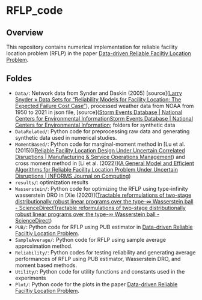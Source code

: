 # RFLP_code

## Overview

This repository contains numerical implementation for reliable facility location problem (RFLP) in the paper [Data-driven Reliable Faciltiy Location Problem](https://papers.ssrn.com/sol3/papers.cfm?abstract_id=4525872). 

## Foldes

- `Data/`: Network data from Synder and Daskin (2005) [source]([Larry Snyder &raquo; Data Sets for &#8220;Reliability Models for Facility Location: The Expected Failure Cost Case&#8221;](https://coral.ise.lehigh.edu/larry/research/data-sets-for-reliability-models-for-facility-location-the-expected-failure-cost-case/)), processed weather data from NOAA from 1950 to 2021 in json file, [source]([Storm Events Database | National Centers for Environmental Information](https://www.ncdc.noaa.gov/stormevents/ftp.jsp)[Storm Events Database | National Centers for Environmental Information](https://www.ncdc.noaa.gov/stormevents/ftp.jsp); folders for synthetic data
- `DataRelated/`: Python code for preprocessing raw data and generating synthetic data used in numerical studies.
- `MomentBased/`: Python code for marginal-moment method in [Lu et al. (2015)]([Reliable Facility Location Design Under Uncertain Correlated Disruptions | Manufacturing & Service Operations Management](https://pubsonline.informs.org/doi/abs/10.1287/msom.2015.0541)) and cross moment method in [Li et al. (2022)]([A General Model and Efficient Algorithms for Reliable Facility Location Problem Under Uncertain Disruptions | INFORMS Journal on Computing](https://pubsonline.informs.org/doi/abs/10.1287/ijoc.2021.1063))
- `results/`: optimization results
- `Wasserstein/`: Python code for optimizing the RFLP using type-infinity wasserstein DRO in [Xie  (2020)]([Tractable reformulations of two-stage distributionally robust linear programs over the type-∞ Wasserstein ball - ScienceDirect](https://www.sciencedirect.com/science/article/abs/pii/S0167637720300857)[Tractable reformulations of two-stage distributionally robust linear programs over the type-∞ Wasserstein ball - ScienceDirect](https://www.sciencedirect.com/science/article/abs/pii/S0167637720300857))
- `PUB/`: Python code for RFLP using PUB estimator in [Data-driven Reliable Faciltiy Location Problem](https://papers.ssrn.com/sol3/papers.cfm?abstract_id=4525872).
- `SampleAverage/`: Python code for RFLP using sample average approximation method.
- `Reliability/`: Python codes for testing reliability and generating average performances of RFLP using PUB estimator, Wasserstein DRO, and moment based methods.
- `Utility/`: Python code for utility functions and constants used in the experiments
- `Plot/`: Python code for the plots in the paper [Data-driven Reliable Faciltiy Location Problem](https://papers.ssrn.com/sol3/papers.cfm?abstract_id=4525872).

